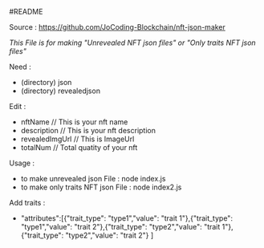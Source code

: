 #README

Source : https://github.com/JoCoding-Blockchain/nft-json-maker

*This File is for making "Unrevealed NFT json files" or "Only traits NFT json files"*

Need :
 - (directory) json
 - (directory) revealedjson

Edit : 
 - nftName  // This is your nft name
 - description  // This is your nft description
 - revealedImgUrl  // This is ImageUrl
 - totalNum  // Total quatity of your nft

Usage : 
 - to make unrevealed json File : node index.js
 - to make only traits NFT json File : node index2.js

Add traits : 
 - "attributes":[{"trait_type": "type1","value": "trait 1"},{"trait_type": "type1","value": "trait 2"},{"trait_type": "type2","value": "trait 1"},{"trait_type": "type2","value": "trait 2"} ]
